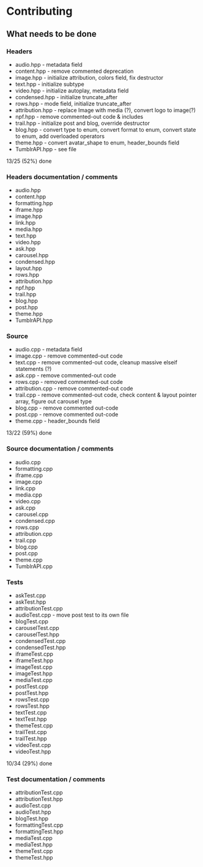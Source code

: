 # Contributing

## What needs to be done

### Headers

* audio.hpp - metadata field
* content.hpp - remove commented deprecation
* image.hpp - initialize attribution, colors field, fix destructor 
* text.hpp - initialize subtype
* video.hpp - initialize autoplay, metadata field
* condensed.hpp - initialize truncate_after
* rows.hpp - mode field, initialize truncate_after
* attribution.hpp - replace Image with media (?), convert logo to image(?)
* npf.hpp - remove commented-out code & includes
* trail.hpp - initialize post and blog, override destructor
* blog.hpp - convert type to enum, convert format to enum, convert state to enum, add overloaded operators
* theme.hpp - convert avatar_shape to enum, header_bounds field
* TumblrAPI.hpp - see file

13/25 (52%) done

### Headers documentation / comments

* audio.hpp
* content.hpp
* formatting.hpp
* iframe.hpp
* image.hpp
* link.hpp
* media.hpp
* text.hpp
* video.hpp
* ask.hpp
* carousel.hpp
* condensed.hpp
* layout.hpp
* rows.hpp
* attribution.hpp
* npf.hpp
* trail.hpp
* blog.hpp
* post.hpp
* theme.hpp
* TumblrAPI.hpp

### Source

* audio.cpp - metadata field
* image.cpp - remove commented-out code
* text.cpp - remove commented-out code, cleanup massive elseif statements (?)
* ask.cpp - remove commented-out code
* rows.cpp - removed commented-out code
* attribution.cpp - remove commented-out code
* trail.cpp - remove commented-out code, check content & layout pointer array, figure out carousel type 
* blog.cpp - remove commented out-code
* post.cpp - remove commented out-code
* theme.cpp - header_bounds field

13/22 (59%) done

### Source documentation / comments

* audio.cpp
* formatting.cpp
* iframe.cpp
* image.cpp
* link.cpp
* media.cpp
* video.cpp
* ask.cpp
* carousel.cpp
* condensed.cpp
* rows.cpp
* attribution.cpp
* trail.cpp
* blog.cpp
* post.cpp
* theme.cpp
* TumblrAPI.cpp

### Tests

* askTest.cpp
* askTest.hpp
* attributionTest.cpp
* audioTest.cpp - move post test to its own file
* blogTest.cpp
* carouselTest.cpp
* carouselTest.hpp
* condensedTest.cpp
* condensedTest.hpp
* iframeTest.cpp
* iframeTest.hpp
* imageTest.cpp
* imageTest.hpp
* mediaTest.cpp
* postTest.cpp
* postTest.hpp
* rowsTest.cpp
* rowsTest.hpp
* textTest.cpp
* textTest.hpp
* themeTest.cpp
* trailTest.cpp
* trailTest.hpp
* videoTest.cpp
* videoTest.hpp

10/34 (29%) done

### Test documentation / comments

* attributionTest.cpp
* attributionTest.hpp
* audioTest.cpp
* audioTest.hpp
* blogTest.hpp
* formattingTest.cpp
* formattingTest.hpp
* mediaTest.cpp
* mediaTest.hpp
* themeTest.cpp
* themeTest.hpp
